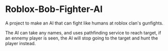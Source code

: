 # Roblox-Bob-Fighter-AI
A project to make an AI that can fight like humans at roblox clan's gunfights.


The AI can take any names, and uses pathfinding service to reach target, if an ennemy player is seen, the AI will stop going to the target and hunt the player instead.

